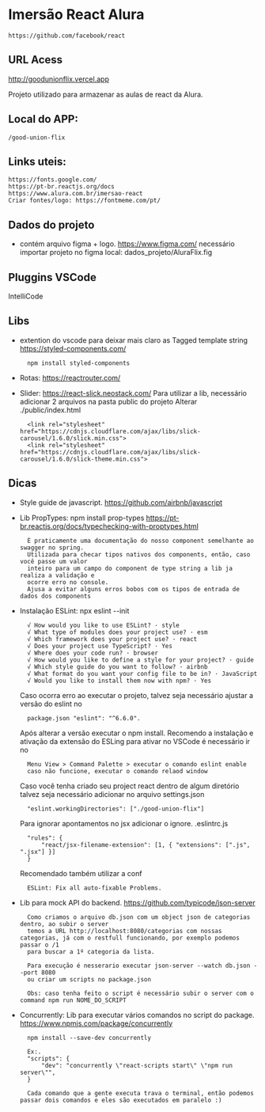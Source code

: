 # Imersão React Alura

    https://github.com/facebook/react


## URL Acess
http://goodunionflix.vercel.app

Projeto utilizado para armazenar as aulas de react da Alura.

## Local do APP: 
    
    /good-union-flix

## Links uteis: 
    https://fonts.google.com/
    https://pt-br.reactjs.org/docs
    https://www.alura.com.br/imersao-react
    Criar fontes/logo: https://fontmeme.com/pt/

## Dados do projeto
 * contém arquivo figma + logo. https://www.figma.com/
necessário importar projeto no figma local: dados_projeto/AluraFlix.fig

## Pluggins VSCode
IntelliCode

## Libs
* extention do vscode para deixar mais claro as Tagged template string https://styled-components.com/

        npm install styled-components

* Rotas:  https://reactrouter.com/

* Slider:  https://react-slick.neostack.com/
    Para utilizar a lib, necessário adicionar 2 arquivos na pasta public do projeto
    Alterar ./public/index.html

        <link rel="stylesheet" href="https://cdnjs.cloudflare.com/ajax/libs/slick-carousel/1.6.0/slick.min.css">
        <link rel="stylesheet" href="https://cdnjs.cloudflare.com/ajax/libs/slick-carousel/1.6.0/slick-theme.min.css">


## Dicas
* Style guide de javascript.
    https://github.com/airbnb/javascript

* Lib PropTypes: npm install prop-types
    https://pt-br.reactjs.org/docs/typechecking-with-proptypes.html

        É praticamente uma documentação do nosso component semelhante ao swagger no spring.
        Utilizada para checar tipos nativos dos components, então, caso você passe um valor 
        inteiro para um campo do component de type string a lib ja realiza a validação e 
        ocorre erro no console. 
        Ajusa a evitar alguns erros bobos com os tipos de entrada de dados dos components

* Instalação ESLint: npx eslint --init

        √ How would you like to use ESLint? · style       
        √ What type of modules does your project use? · esm
        √ Which framework does your project use? · react
        √ Does your project use TypeScript? · Yes
        √ Where does your code run? · browser
        √ How would you like to define a style for your project? · guide
        √ Which style guide do you want to follow? · airbnb
        √ What format do you want your config file to be in? · JavaScript
        √ Would you like to install them now with npm? · Yes

    Caso ocorra erro ao executar o projeto, talvez seja necessário ajustar a versão do eslint no

        package.json "eslint": "^6.6.0".

    Após alterar a versão executar o npm install.
    Recomendo a instalação e ativação da extensão do ESLing 
    para ativar no VSCode é necessário ir no 

        Menu View > Command Palette > executar o comando eslint enable
        caso não funcione, executar o comando relaod window

    Caso você tenha criado seu project react dentro de algum diretório
    talvez seja necessário adicionar no arquivo settings.json 

        "eslint.workingDirectories": ["./good-union-flix"]

    Para ignorar apontamentos no jsx adicionar o ignore. .eslintrc.js
        
        "rules": {
            "react/jsx-filename-extension": [1, { "extensions": [".js", ".jsx"] }]
        }
    
    Recomendado também utilizar a conf

        ESLint: Fix all auto-fixable Problems.


* Lib para mock API do backend.
    https://github.com/typicode/json-server

        Como criamos o arquivo db.json com um object json de categorias dentro, ao subir o server 
        temos a URL http://localhost:8080/categorias com nossas categorias, já com o restfull funcionando, por exemplo podemos passar o /1
        para buscar a 1º categoria da lista.

        Para execução é nesserario executar json-server --watch db.json --port 8080
        ou criar um scripts no package.json

        Obs: caso tenha feito o script é necessário subir o server com o command npm run NOME_DO_SCRIPT

* Concurrently: Lib para executar vários comandos no script do package.
    https://www.npmjs.com/package/concurrently

        npm install --save-dev concurrently

        Ex:. 
        "scripts": {
            "dev": "concurrently \"react-scripts start\" \"npm run server\"",
        }

        Cada comando que a gente executa trava o terminal, então podemos passar dois comandos e eles são executados em paralelo :) 